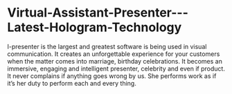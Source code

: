 # Virtual-Assistant-Presenter---Latest-Hologram-Technology
I-presenter is the largest and greatest software is being used in visual communication. It creates an unforgettable experience for your customers when the matter comes into marriage, birthday celebrations. It becomes an immersive, engaging and intelligent presenter, celebrity and even if product. It never complains if anything goes wrong by us. She performs work as if it’s her duty to perform each and every thing. 
